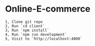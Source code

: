 # Online-E-commerce

    1, Clone git repo
    2, Run `cd client`
    3, Run `npm install`
    4, Run `npm run development`
    5, Visit to `http://localhost:4000`
